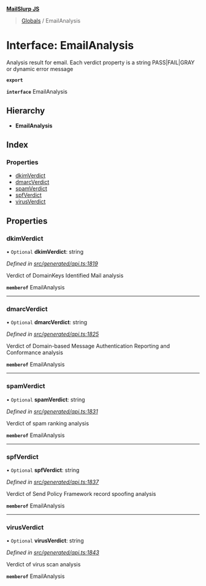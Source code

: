 **[MailSlurp JS](../README.md)**

> [Globals](../README.md) / EmailAnalysis

# Interface: EmailAnalysis

Analysis result for email. Each verdict property is a string PASS|FAIL|GRAY or dynamic error message

**`export`** 

**`interface`** EmailAnalysis

## Hierarchy

* **EmailAnalysis**

## Index

### Properties

* [dkimVerdict](emailanalysis.md#dkimverdict)
* [dmarcVerdict](emailanalysis.md#dmarcverdict)
* [spamVerdict](emailanalysis.md#spamverdict)
* [spfVerdict](emailanalysis.md#spfverdict)
* [virusVerdict](emailanalysis.md#virusverdict)

## Properties

### dkimVerdict

• `Optional` **dkimVerdict**: string

*Defined in [src/generated/api.ts:1819](https://github.com/mailslurp/mailslurp-client/blob/730b817/src/generated/api.ts#L1819)*

Verdict of DomainKeys Identified Mail analysis

**`memberof`** EmailAnalysis

___

### dmarcVerdict

• `Optional` **dmarcVerdict**: string

*Defined in [src/generated/api.ts:1825](https://github.com/mailslurp/mailslurp-client/blob/730b817/src/generated/api.ts#L1825)*

Verdict of Domain-based Message Authentication Reporting and Conformance analysis

**`memberof`** EmailAnalysis

___

### spamVerdict

• `Optional` **spamVerdict**: string

*Defined in [src/generated/api.ts:1831](https://github.com/mailslurp/mailslurp-client/blob/730b817/src/generated/api.ts#L1831)*

Verdict of spam ranking analysis

**`memberof`** EmailAnalysis

___

### spfVerdict

• `Optional` **spfVerdict**: string

*Defined in [src/generated/api.ts:1837](https://github.com/mailslurp/mailslurp-client/blob/730b817/src/generated/api.ts#L1837)*

Verdict of Send Policy Framework record spoofing analysis

**`memberof`** EmailAnalysis

___

### virusVerdict

• `Optional` **virusVerdict**: string

*Defined in [src/generated/api.ts:1843](https://github.com/mailslurp/mailslurp-client/blob/730b817/src/generated/api.ts#L1843)*

Verdict of virus scan analysis

**`memberof`** EmailAnalysis
